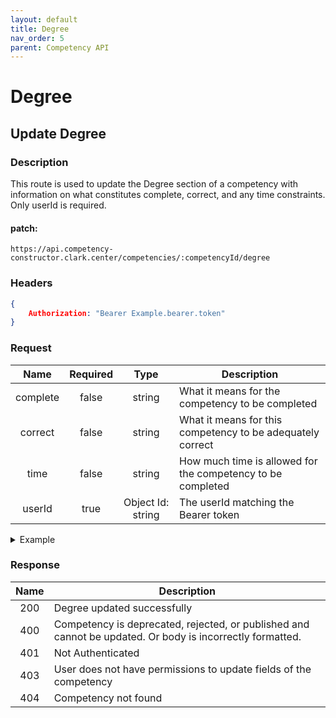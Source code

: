 ```yaml
---
layout: default
title: Degree
nav_order: 5
parent: Competency API
---
```

# Degree

## Update Degree

### Description
This route is used to update the Degree section of a competency with information on what constitutes complete, correct, and any time constraints. Only userId is required.

#### patch: 
```http
https://api.competency-constructor.clark.center/competencies/:competencyId/degree
```

### Headers
```json
{
    Authorization: "Bearer Example.bearer.token"
}
```

### Request

| Name | Required | Type | Description |
|:----:|:-----:|:----:|-----|
| complete | false | string | What it means for the competency to be completed |
| correct | false | string | What it means for this competency to be adequately correct |
| time | false | string | How much time is allowed for the competency to be completed |
| userId | true | Object Id: string | The userId matching the Bearer token |

<details closed markdown="block">
  <summary>
    Example
  </summary>

### Example Http request body
```json
{
    body: {
        complete: "Given 5 dummy network requests from a tool like wireshark
        the student should be able to correcly identify and categorize 4.",
        correct: "Of the dummy network requests given, student must correctly 
        identify the port, protocol and likely purpose of the request.",
        time: "5 minutes",
        userId: "6112745b84804cf5833aa94c"
    }
}
```

### Example Curl request
```bash
curl -X PATCH \
  -H "Content-Type: application/json" \
  -H "Authorization": "Bearer Example.bearer.token" \
  -d '{
        complete: "Given 5 dummy network requests from a tool like wireshark
        the student should be able to correcly identify and categorize 4.",
        correct: "Of the dummy network requests given, student must correctly 
        identify the port, protocol and likely purpose of the request.",
        time: "5 minutes",
        userId: "6112745b84804cf5833aa94c"
    }' \
  -L "https://api.competency-constructor.clark.center/competencies/6112745b84804cf5833aa94c/degree"
```
</details>

### Response

| Name | Description |
|:----:|----|
| 200 | Degree updated successfully |
| 400 | Competency is deprecated, rejected, or published and cannot be updated. Or body is incorrectly formatted. |
| 401 | Not Authenticated  |
| 403 | User does not have permissions to update fields of the competency |
| 404 | Competency not found |
